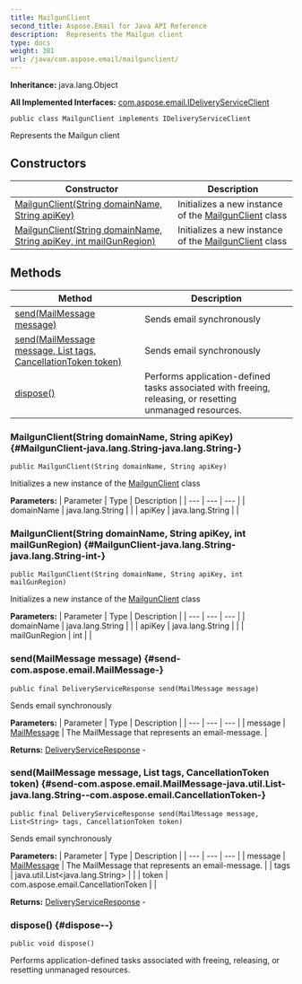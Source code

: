 ```yaml
---
title: MailgunClient
second_title: Aspose.Email for Java API Reference
description:  Represents the Mailgun client
type: docs
weight: 381
url: /java/com.aspose.email/mailgunclient/
---
```

**Inheritance:**
java.lang.Object

**All Implemented Interfaces:**
[com.aspose.email.IDeliveryServiceClient](../../com.aspose.email/ideliveryserviceclient)
```
public class MailgunClient implements IDeliveryServiceClient
```

Represents the Mailgun client
## Constructors

| Constructor | Description |
| --- | --- |
| [MailgunClient(String domainName, String apiKey)](#MailgunClient-java.lang.String-java.lang.String-) | Initializes a new instance of the [MailgunClient](../../com.aspose.email/mailgunclient) class |
| [MailgunClient(String domainName, String apiKey, int mailGunRegion)](#MailgunClient-java.lang.String-java.lang.String-int-) | Initializes a new instance of the [MailgunClient](../../com.aspose.email/mailgunclient) class |
## Methods

| Method | Description |
| --- | --- |
| [send(MailMessage message)](#send-com.aspose.email.MailMessage-) | Sends email synchronously |
| [send(MailMessage message, List<String> tags, CancellationToken token)](#send-com.aspose.email.MailMessage-java.util.List-java.lang.String--com.aspose.email.CancellationToken-) | Sends email synchronously |
| [dispose()](#dispose--) | Performs application-defined tasks associated with freeing, releasing, or resetting unmanaged resources. |
### MailgunClient(String domainName, String apiKey) {#MailgunClient-java.lang.String-java.lang.String-}
```
public MailgunClient(String domainName, String apiKey)
```


Initializes a new instance of the [MailgunClient](../../com.aspose.email/mailgunclient) class

**Parameters:**
| Parameter | Type | Description |
| --- | --- | --- |
| domainName | java.lang.String |  |
| apiKey | java.lang.String |  |

### MailgunClient(String domainName, String apiKey, int mailGunRegion) {#MailgunClient-java.lang.String-java.lang.String-int-}
```
public MailgunClient(String domainName, String apiKey, int mailGunRegion)
```


Initializes a new instance of the [MailgunClient](../../com.aspose.email/mailgunclient) class

**Parameters:**
| Parameter | Type | Description |
| --- | --- | --- |
| domainName | java.lang.String |  |
| apiKey | java.lang.String |  |
| mailGunRegion | int |  |

### send(MailMessage message) {#send-com.aspose.email.MailMessage-}
```
public final DeliveryServiceResponse send(MailMessage message)
```


Sends email synchronously

**Parameters:**
| Parameter | Type | Description |
| --- | --- | --- |
| message | [MailMessage](../../com.aspose.email/mailmessage) | The MailMessage that represents an email-message. |

**Returns:**
[DeliveryServiceResponse](../../com.aspose.email/deliveryserviceresponse) - 
### send(MailMessage message, List<String> tags, CancellationToken token) {#send-com.aspose.email.MailMessage-java.util.List-java.lang.String--com.aspose.email.CancellationToken-}
```
public final DeliveryServiceResponse send(MailMessage message, List<String> tags, CancellationToken token)
```


Sends email synchronously

**Parameters:**
| Parameter | Type | Description |
| --- | --- | --- |
| message | [MailMessage](../../com.aspose.email/mailmessage) | The MailMessage that represents an email-message. |
| tags | java.util.List<java.lang.String> |  |
| token | com.aspose.email.CancellationToken |  |

**Returns:**
[DeliveryServiceResponse](../../com.aspose.email/deliveryserviceresponse) - 
### dispose() {#dispose--}
```
public void dispose()
```


Performs application-defined tasks associated with freeing, releasing, or resetting unmanaged resources.

